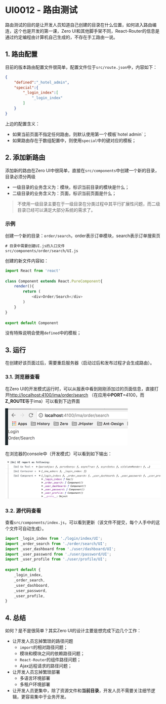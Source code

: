 # UI0012 - 路由测试

路由测试的目的是让开发人员知道自己创建的目录在什么位置，如何进入路由编连，这个也是开发的第一课，Zero UI和其他脚手架不同，React-Router的信息是通过约定编程由计算机自己生成的，不存在手工路由一说。

## 1. 路由配置

目前的版本路由配置文件很简单，配置文件位于`src/route.json`中，内容如下：

```json
{
    "defined":"_hotel_admin",
    "special":{
        "_login_index":[
            "_login_index"
        ]
    }
}
```

上边的配置含义：

* 如果当前页面不指定任何路由，则默认使用第一个模板\`hotel admin\`；
* 如果路由存在于数组配置中，则使用`special`中的键对应的模板；

## 2. 添加新路由

添加新的路由在Zero UI中很简单，直接在`src/components`中创建一个新的目录，目录必须分两级

* 一级目录的业务含义为：模块，标识当前目录的模块是什么；
* 二级目录的业务含义为：页面，标识当前页面是什么；

> 不使用一级目录主要在于一级目录在分类过程中其平行扩展性问题，而二级目录已经可以满足大部分系统的需求了。

### 示例

创建一个新的目录：`order/search`，order表示订单模块，search表示订单搜索页

```shell
# 目录中需要创建UI.js的入口文件
src/components/order/search/UI.js
```

创建的新文件内容如：

```js
import React from 'react'

class Component extends React.PureComponent{
    render(){
        return (
            <div>Order/Search</div>
        )
    }
}

export default Component
```

没有特殊说明会使用`defined`中的模板；

## 3. 运行

在创建好该页面过后，需要重启服务器（启动过后和发布过程才会生成路由）。

### 3.1. 浏览器查看

在Zero UI的开发模式运行时，可以从报表中看到刚刚添加过的页面信息，直接打开[http://localhost:4100/ima/order/search](http://localhost:4100/ima/order/search) （在应用中**PORT**=4100，而**Z\_ROUTE**等于ima）可以看到下边界面

![](/document/backup/image/UI0012-1.png)

在浏览器的console中（开发模式）可以看到如下输出：

![](/document/backup/image/UI0012-2.png)

### 3.2. 源代码查看

查看`src/components/index.js`，可以看到更新（该文件不提交，每个人手中的这个文件可自动生成）。

```js
import _login_index from './login/index/UI';
import _order_search from './order/search/UI';
import _user_dashboard from './user/dashboard/UI';
import _user_password from './user/password/UI';
import _user_profile from './user/profile/UI';

export default {
    _login_index,
    _order_search,
    _user_dashboard,
    _user_password,
    _user_profile,
}
```

## 4. 总结

如何？是不是很简单？其实Zero UI的设计主要是想完成下边几个工作：

* 让开发人员忘掉繁琐的路径问题
  * `import`的相对路径问题；
  * 模块和模块之间的依赖路径问题；
  * `React-Router`的组件路径问题；
  * Ajax远程请求的路径问题；
* 让开发人员忘掉繁琐部署
  * 多语言环境部署
  * 多租户环境部署
* 让开发人员更集中，除了资源文件和**当前目录**，开发人员不需要关注细节逻辑，更容易集中于业务开发。



